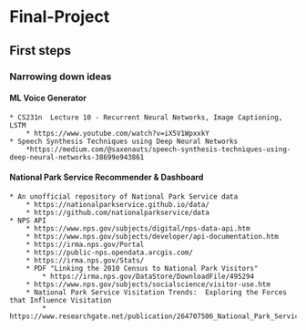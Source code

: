 # Final-Project

## First steps

### Narrowing down ideas

#### ML Voice Generator

    * CS231n  Lecture 10 - Recurrent Neural Networks, Image Captioning, LSTM
        * https://www.youtube.com/watch?v=iX5V1WpxxkY
    * Speech Synthesis Techniques using Deep Neural Networks
        *https://medium.com/@saxenauts/speech-synthesis-techniques-using-deep-neural-networks-38699e943861

#### National Park Service Recommender & Dashboard

    * An unofficial repository of National Park Service data
        * https://nationalparkservice.github.io/data/
        * https://github.com/nationalparkservice/data
    * NPS API
        * https://www.nps.gov/subjects/digital/nps-data-api.htm
        * https://www.nps.gov/subjects/developer/api-documentation.htm
        * https://irma.nps.gov/Portal
        * https://public-nps.opendata.arcgis.com/
        * https://irma.nps.gov/Stats/
        * PDF "Linking the 2010 Census to National Park Visitors"
            * https://irma.nps.gov/DataStore/DownloadFile/495294
        * https://www.nps.gov/subjects/socialscience/visitor-use.htm
        * National Park Service Visitation Trends:  Exploring the Forces that Influence Visitation
            * https://www.researchgate.net/publication/264707506_National_Park_Service_Visitation_Trends_Exploring_the_Forces_that_Influence_Visitation